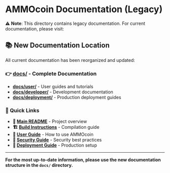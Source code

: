# AMMOcoin Documentation (Legacy)

⚠️ **Note**: This directory contains legacy documentation. For current documentation, please visit:

## 📚 **New Documentation Location**

All current documentation has been reorganized and updated:

### **👉 [docs/](../docs/) - Complete Documentation**

- **[docs/user/](../docs/user/)** - User guides and tutorials
- **[docs/developer/](../docs/developer/)** - Development documentation
- **[docs/deployment/](../docs/deployment/)** - Production deployment guides

### **🚀 Quick Links**

- **📖 [Main README](../README.md)** - Project overview
- **🏗️ [Build Instructions](../docs/developer/BUILD.md)** - Compilation guide
- **👥 [User Guide](../docs/user/USER_GUIDE.md)** - How to use AMMOcoin
- **🔐 [Security Guide](../docs/user/SECURITY.md)** - Security best practices
- **🚀 [Deployment Guide](../docs/deployment/PRODUCTION.md)** - Production setup

---

**For the most up-to-date information, please use the new documentation structure in the `docs/` directory.**